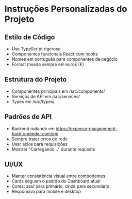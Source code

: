 # Instruções Personalizadas do Projeto

## Estilo de Código
- Use TypeScript rigoroso
- Componentes funcionais React com hooks
- Nomes em português para componentes de negócio
- Format moeda sempre em euros (€)

## Estrutura do Projeto
- Componentes principais em /src/components/
- Serviços de API em /src/services/
- Types em /src/types/

## Padrões de API
- Backend rodando em https://expense-management-back.onrender.com/api
- Sempre tratar erros de rede
- Usar axios para requisições
- Mostrar "Carregando..." durante requests

## UI/UX
- Manter consistência visual entre componentes
- Cards seguem o padrão do Dashboard atual
- Cores: azul para primário, cinza para secundário
- Responsivo para mobile e desktop
